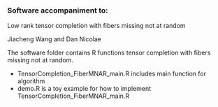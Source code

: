 ### Software accompaniment to:

Low rank tensor completion with fibers missing not at random

Jiacheng Wang and Dan Nicolae


The software folder contains R functions tensor completion with fibers missing not at random.

-  TensorCompletion_FiberMNAR_main.R includes main function for algorithm
-  demo.R is a toy example for how to implement TensorCompletion_FiberMNAR_main.R

